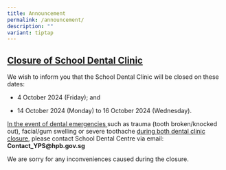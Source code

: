 ```yaml
---
title: Announcement
permalink: /announcement/
description: ""
variant: tiptap
---
```

<h2><strong><u>Closure of School Dental Clinic</u></strong></h2>
<p>We wish to inform you that the School Dental Clinic will be closed on
these dates:</p>
<ul data-tight="true" class="tight">
<li>
<p>4 October 2024 (Friday); and</p>
</li>
<li>
<p>14 October 2024 (Monday) to 16 October 2024 (Wednesday).&nbsp;</p>
</li>
</ul>
<p><u>In the event of dental emergencies </u>such as trauma (tooth broken/knocked
out), facial/gum swelling or severe toothache <u>during both dental clinic closure</u>,
please contact School Dental Centre via email:&nbsp; <strong><a rel="noopener noreferrer nofollow" target="_blank">Contact_YPS@hpb.gov.sg</a></strong>
</p>
<p>We are sorry for any inconveniences caused during the closure.</p>
<p></p>
